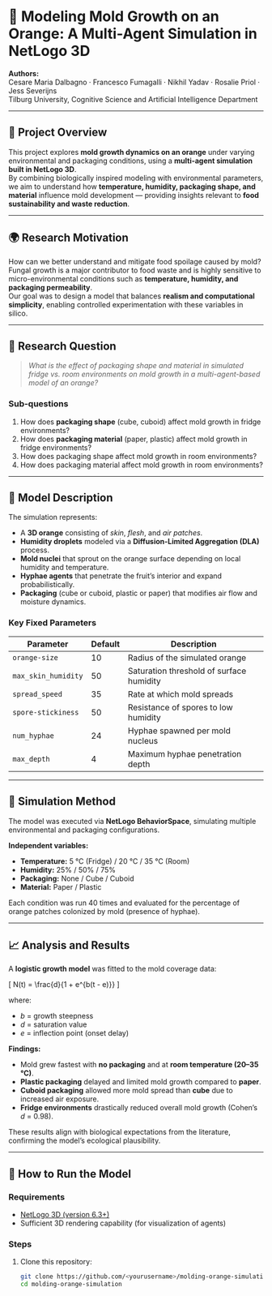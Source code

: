 # 🍊 Modeling Mold Growth on an Orange: A Multi-Agent Simulation in NetLogo 3D

**Authors:**  
Cesare Maria Dalbagno · Francesco Fumagalli · Nikhil Yadav · Rosalie Priol · Jess Severijns  
Tilburg University, Cognitive Science and Artificial Intelligence Department  

---

## 🧩 Project Overview

This project explores **mold growth dynamics on an orange** under varying environmental and packaging conditions, using a **multi-agent simulation built in NetLogo 3D**.  
By combining biologically inspired modeling with environmental parameters, we aim to understand how **temperature, humidity, packaging shape, and material** influence mold development — providing insights relevant to **food sustainability and waste reduction**.

---

## 🌍 Research Motivation

How can we better understand and mitigate food spoilage caused by mold?  
Fungal growth is a major contributor to food waste and is highly sensitive to micro-environmental conditions such as **temperature, humidity, and packaging permeability**.  
Our goal was to design a model that balances **realism and computational simplicity**, enabling controlled experimentation with these variables in silico.

---

## 🎯 Research Question

> *What is the effect of packaging shape and material in simulated fridge vs. room environments on mold growth in a multi-agent-based model of an orange?*

### Sub-questions
1. How does **packaging shape** (cube, cuboid) affect mold growth in fridge environments?  
2. How does **packaging material** (paper, plastic) affect mold growth in fridge environments?  
3. How does packaging shape affect mold growth in room environments?  
4. How does packaging material affect mold growth in room environments?

---

## 🧠 Model Description

The simulation represents:
- A **3D orange** consisting of *skin*, *flesh*, and *air patches*.  
- **Humidity droplets** modeled via a **Diffusion-Limited Aggregation (DLA)** process.  
- **Mold nuclei** that sprout on the orange surface depending on local humidity and temperature.  
- **Hyphae agents** that penetrate the fruit’s interior and expand probabilistically.  
- **Packaging** (cube or cuboid, plastic or paper) that modifies air flow and moisture dynamics.

### Key Fixed Parameters

| Parameter | Default | Description |
|------------|----------|-------------|
| `orange-size` | 10 | Radius of the simulated orange |
| `max_skin_humidity` | 50 | Saturation threshold of surface humidity |
| `spread_speed` | 35 | Rate at which mold spreads |
| `spore-stickiness` | 50 | Resistance of spores to low humidity |
| `num_hyphae` | 24 | Hyphae spawned per mold nucleus |
| `max_depth` | 4 | Maximum hyphae penetration depth |

---

## 🔬 Simulation Method

The model was executed via **NetLogo BehaviorSpace**, simulating multiple environmental and packaging configurations.

**Independent variables:**
- **Temperature:** 5 °C (Fridge) / 20 °C / 35 °C (Room)
- **Humidity:** 25% / 50% / 75%
- **Packaging:** None / Cube / Cuboid
- **Material:** Paper / Plastic

Each condition was run 40 times and evaluated for the percentage of orange patches colonized by mold (presence of hyphae).

---

## 📈 Analysis and Results

A **logistic growth model** was fitted to the mold coverage data:

\[
N(t) = \frac{d}{1 + e^{b(t - e)}}
\]

where:  
- *b* = growth steepness  
- *d* = saturation value  
- *e* = inflection point (onset delay)

**Findings:**
- Mold grew fastest with **no packaging** and at **room temperature (20–35 °C)**.  
- **Plastic packaging** delayed and limited mold growth compared to **paper**.  
- **Cuboid packaging** allowed more mold spread than **cube** due to increased air exposure.  
- **Fridge environments** drastically reduced overall mold growth (Cohen’s *d* = 0.98).  

These results align with biological expectations from the literature, confirming the model’s ecological plausibility.

---

## 🧰 How to Run the Model

### Requirements
- [NetLogo 3D (version 6.3+)](https://ccl.northwestern.edu/netlogo/)
- Sufficient 3D rendering capability (for visualization of agents)

### Steps
1. Clone this repository:
   ```bash
   git clone https://github.com/<yourusername>/molding-orange-simulation.git
   cd molding-orange-simulation

